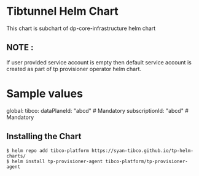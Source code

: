 # Tibtunnel Helm Chart
This chart is subchart of dp-core-infrastructure helm chart

## NOTE :
If user provided service account is empty then default service account is created as part of tp provisioner operator helm chart.

# Sample values
global:
  tibco:
    dataPlaneId: "abcd" # Mandatory
    subscriptionId: "abcd" # Mandatory

## Installing the Chart

```console
$ helm repo add tibco-platform https://syan-tibco.github.io/tp-helm-charts/
$ helm install tp-provisioner-agent tibco-platform/tp-provisioner-agent